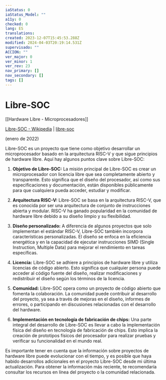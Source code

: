 ```yaml
---
iaStatus: 0
iaStatus_Model: ""
a11y: 0
checked: 0
lang: ES
translations: 
created: 2023-12-07T15:45:53.288Z
modified: 2024-04-03T20:19:14.531Z
supervisado: ""
ACCION: ""
ver_major: 0
ver_minor: 1
ver_rev: 23
nav_primary: []
nav_secondary: []
tags: []
---
```

# Libre-SOC

[[Hardware Libre - Microprocesadores]]

[Libre-SOC - Wikipedia](https://en.wikipedia.org/wiki/Libre-SOC) | [libre-soc](https://libre-soc.org/)

(enero de 2022)

Libre-SOC es un proyecto que tiene como objetivo desarrollar un microprocesador basado en la arquitectura RISC-V y que sigue principios de hardware libre. Aquí hay algunos puntos clave sobre Libre-SOC:

1. **Objetivo de Libre-SOC:** La misión principal de Libre-SOC es crear un microprocesador con licencia libre que sea completamente abierto y transparente. Esto significa que el diseño del procesador, así como sus especificaciones y documentación, están disponibles públicamente para que cualquiera pueda acceder, estudiar y modificar.
    
2. **Arquitectura RISC-V:** Libre-SOC se basa en la arquitectura RISC-V, que es conocida por ser una arquitectura de conjunto de instrucciones abierta y modular. RISC-V ha ganado popularidad en la comunidad de hardware libre debido a su diseño limpio y su flexibilidad.
    
3. **Diseño personalizado:** A diferencia de algunos proyectos que solo implementan el estándar RISC-V, Libre-SOC también incorpora características personalizadas. El diseño se enfoca en la eficiencia energética y en la capacidad de ejecutar instrucciones SIMD (Single Instruction, Multiple Data) para mejorar el rendimiento en tareas específicas.
    
4. **Licencia:** Libre-SOC se adhiere a principios de hardware libre y utiliza licencias de código abierto. Esto significa que cualquier persona puede acceder al código fuente del diseño, realizar modificaciones y redistribuir el diseño según los términos de la licencia.
    
5. **Comunidad:** Libre-SOC opera como un proyecto de código abierto que fomenta la colaboración. La comunidad puede contribuir al desarrollo del proyecto, ya sea a través de mejoras en el diseño, informes de errores, o participando en discusiones relacionadas con el desarrollo del hardware.
    
6. **Implementación en tecnología de fabricación de chips:** Una parte integral del desarrollo de Libre-SOC es llevar a cabo la implementación física del diseño en tecnología de fabricación de chips. Esto implica la creación de prototipos físicos del procesador para realizar pruebas y verificar su funcionalidad en el mundo real.
    

Es importante tener en cuenta que la información sobre proyectos de hardware libre puede evolucionar con el tiempo, y es posible que haya habido desarrollos adicionales en el proyecto Libre-SOC desde mi última actualización. Para obtener la información más reciente, te recomendaría consultar los recursos en línea del proyecto o la comunidad relacionada.
